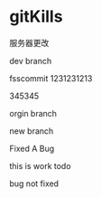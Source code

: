 # gitKills
服务器更改


dev branch

fsscommit
1231231213


345345

orgin branch

new branch


Fixed A Bug




this is work todo

bug not fixed

